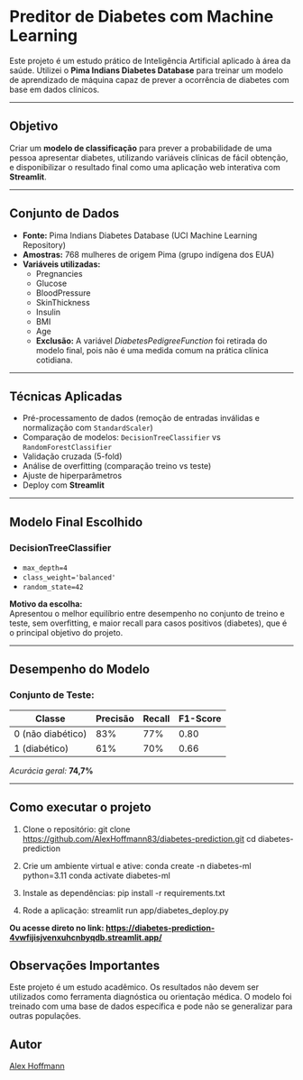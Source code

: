 # Preditor de Diabetes com Machine Learning

Este projeto é um estudo prático de Inteligência Artificial aplicado à área da saúde. Utilizei o **Pima Indians Diabetes Database** para treinar um modelo de aprendizado de máquina capaz de prever a ocorrência de diabetes com base em dados clínicos.

---

## Objetivo

Criar um **modelo de classificação** para prever a probabilidade de uma pessoa apresentar diabetes, utilizando variáveis clínicas de fácil obtenção, e disponibilizar o resultado final como uma aplicação web interativa com **Streamlit**.

---

## Conjunto de Dados

- **Fonte:** Pima Indians Diabetes Database (UCI Machine Learning Repository)
- **Amostras:** 768 mulheres de origem Pima (grupo indígena dos EUA)
- **Variáveis utilizadas:**
  - Pregnancies
  - Glucose
  - BloodPressure
  - SkinThickness
  - Insulin
  - BMI
  - Age
  - **Exclusão:** A variável *DiabetesPedigreeFunction* foi retirada do modelo final, pois não é uma medida comum na prática clínica cotidiana.

---

## Técnicas Aplicadas

- Pré-processamento de dados (remoção de entradas inválidas e normalização com `StandardScaler`)
- Comparação de modelos: `DecisionTreeClassifier` vs `RandomForestClassifier`
- Validação cruzada (5-fold)
- Análise de overfitting (comparação treino vs teste)
- Ajuste de hiperparâmetros
- Deploy com **Streamlit**

---

## Modelo Final Escolhido

### DecisionTreeClassifier
- `max_depth=4`
- `class_weight='balanced'`
- `random_state=42`

**Motivo da escolha:**  
Apresentou o melhor equilíbrio entre desempenho no conjunto de treino e teste, sem overfitting, e maior recall para casos positivos (diabetes), que é o principal objetivo do projeto.



---

## Desempenho do Modelo

### Conjunto de Teste:

| Classe | Precisão | Recall | F1-Score |
|--------|----------|--------|----------|
| 0 (não diabético) | 83% | 77% | 0.80 |
| 1 (diabético)     | 61% | 70% | 0.66 |

*Acurácia geral:* **74,7%**

---

## Como executar o projeto

1. Clone o repositório:
git clone https://github.com/AlexHoffmann83/diabetes-prediction.git
cd diabetes-prediction

2. Crie um ambiente virtual e ative:
conda create -n diabetes-ml python=3.11
conda activate diabetes-ml

3. Instale as dependências:
pip install -r requirements.txt

4. Rode a aplicação:
streamlit run app/diabetes_deploy.py


**Ou acesse direto no link: https://diabetes-prediction-4vwfijisjvenxuhcnbyqdb.streamlit.app/**



## Observações Importantes
Este projeto é um estudo acadêmico. Os resultados não devem ser utilizados como ferramenta diagnóstica ou orientação médica. O modelo foi treinado com uma base de dados específica e pode não se generalizar para outras populações.

## Autor

[Alex Hoffmann](https://github.com/AlexHoffmann83)
